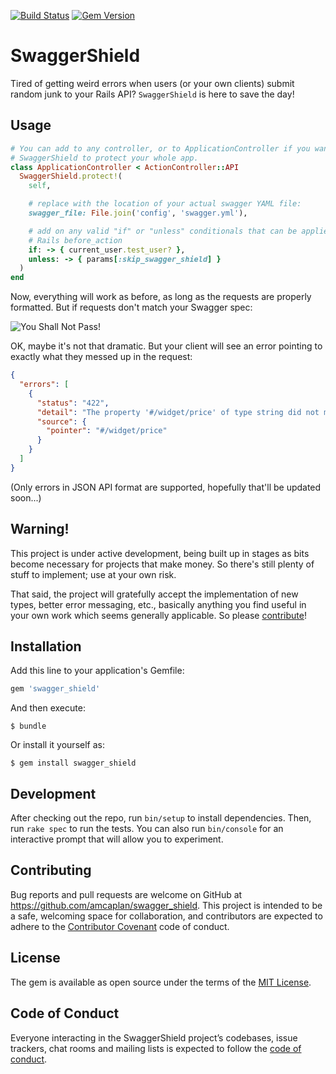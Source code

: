 [![Build Status](https://travis-ci.org/amcaplan/swagger_shield.svg?branch=master)](https://travis-ci.org/amcaplan/swagger_shield)
[![Gem Version](https://badge.fury.io/rb/swagger_shield.svg)](https://badge.fury.io/rb/swagger_shield)

# SwaggerShield

Tired of getting weird errors when users (or your own clients) submit random
junk to your Rails API?  `SwaggerShield` is here to save the day!

## Usage

```ruby
# You can add to any controller, or to ApplicationController if you want
# SwaggerShield to protect your whole app.
class ApplicationController < ActionController::API
  SwaggerShield.protect!(
    self,

    # replace with the location of your actual swagger YAML file:
    swagger_file: File.join('config', 'swagger.yml'),

    # add on any valid "if" or "unless" conditionals that can be applied to a
    # Rails before_action
    if: -> { current_user.test_user? },
    unless: -> { params[:skip_swagger_shield] }
  )
end
```

Now, everything will work as before, as long as the requests are properly
formatted.  But if requests don't match your Swagger spec:

![You Shall Not Pass!](https://i0.wp.com/gifrific.com/wp-content/uploads/2017/11/you-shall-not-pass-gandalf-lotr.gif)

OK, maybe it's not that dramatic.  But your client will see an error pointing to
exactly what they messed up in the request:

```json
{
  "errors": [
    {
      "status": "422",
      "detail": "The property '#/widget/price' of type string did not match the following type: integer",
      "source": {
        "pointer": "#/widget/price"
      }
    }
  ]
}
```

(Only errors in JSON API format are supported, hopefully that'll be updated
soon...)

## Warning!

This project is under active development, being built up in stages as bits
become necessary for projects that make money.  So there's still plenty of stuff
to implement; use at your own risk.

That said, the project will gratefully accept the implementation of new types,
better error messaging, etc., basically anything you find useful in your own
work which seems generally applicable.  So please [contribute](#development)!

## Installation

Add this line to your application's Gemfile:

```ruby
gem 'swagger_shield'
```

And then execute:

    $ bundle

Or install it yourself as:

    $ gem install swagger_shield

## Development

After checking out the repo, run `bin/setup` to install dependencies. Then, run `rake spec` to run the tests. You can also run `bin/console` for an interactive prompt that will allow you to experiment.

## Contributing

Bug reports and pull requests are welcome on GitHub at https://github.com/amcaplan/swagger_shield. This project is intended to be a safe, welcoming space for collaboration, and contributors are expected to adhere to the [Contributor Covenant](http://contributor-covenant.org) code of conduct.

## License

The gem is available as open source under the terms of the [MIT License](http://opensource.org/licenses/MIT).

## Code of Conduct

Everyone interacting in the SwaggerShield project’s codebases, issue trackers, chat rooms and mailing lists is expected to follow the [code of conduct](https://github.com/amcaplan/swagger_shield/blob/master/CODE_OF_CONDUCT.md).
